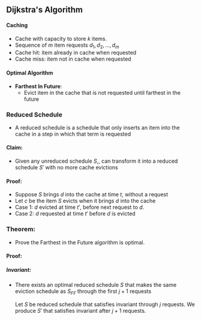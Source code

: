 ## Dijkstra's Algorithm
#### Caching
- Cache with capacity to store $k$ items.
- Sequence of $m$ item requests $d_{1}, d_{2}, ..., d_{m}$ 
- Cache hit: item already in cache when requested
- Cache miss: item not in cache when requested

#### Optimal Algorithm
- **Farthest In Future**:
	- Evict item in the cache that is not requested until farthest in the future

### Reduced Schedule
- A reduced schedule is a schedule that only inserts an item into the cache in a step in which that term is requested
#### Claim:
- Given any unreduced schedule $S$,, can transform it into a reduced schedule $S'$ with no more cache evictions
#### Proof:
- Suppose $S$ brings $d$ into the cache at time $t$, without a request
- Let $c$ be the item $S$ evicts when it brings $d$ into the cache
- Case 1: $d$ evicted at time $t'$, before next request to $d$.
- Case 2: $d$ requested at time $t'$ before $d$ is evicted


### Theorem:
- Prove the Farthest in the Future algorithm is optimal.
#### Proof:
##### Invariant:
- There exists an optimal reduced schedule $S$ that makes the same eviction schedule as $S_{FF}$ through the first $j+1$ requests

	Let $S$ be reduced schedule that satisfies invariant through $j$ requests. We produce $S'$ that satisfies invariant after $j+1$ requests.


